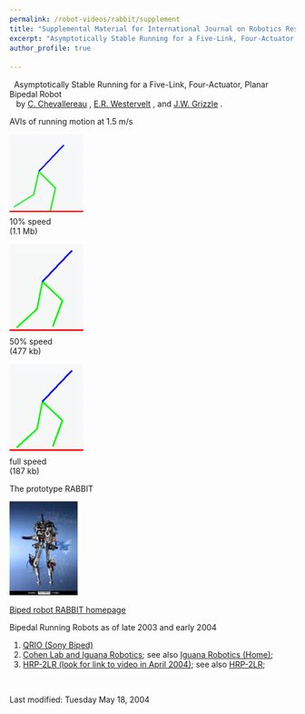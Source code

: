 ```yaml
---
permalink: /robot-videos/rabbit/supplement
title: "Supplemental Material for International Journal on Robotics Research "
excerpt: "Asymptotically Stable Running for a Five-Link, Four-Actuator, Planar Bipedal Robot"
author_profile: true

---
```

 
  Asymptotically Stable Running for a Five-Link, Four-Actuator, Planar Bipedal Robot  
   by [C. Chevallereau](http://www.irccyn.ec-nantes.fr/irccyn/d/en/equipes/Robotique/Membres%26pid=4) , [E.R. Westervelt](http://www.mecheng.osu.edu/~westerve/) , and [J.W. Grizzle](https://robotics.umich.edu/profile/jessy-grizzle/) .


AVIs of running motion at 1.5 m/s

[![10% speed](/images/movie1.gif)](http://websites.umich.edu/~grizzlefacultyafs/web_running/movies/anim_running.avi)  
10% speed  
(1.1 Mb)

[![50% speed](/images/movie2.gif)](http://websites.umich.edu/~grizzlefacultyafs/web_running/movies/traj39.avi)  
50% speed  
(477 kb)

[![full speed](/images/movie2.gif)](http://websites.umich.edu/~grizzlefacultyafs/web_running/movies/traj39_fast.avi)  
full speed  
(187 kb)

The prototype RABBIT

[![RABBIT robot](/images/RABBIT.jpg)](http://robot-rabbit.lag.ensieg.inpg.fr/English/)  
  
[Biped robot RABBIT homepage](http://robot-rabbit.lag.ensieg.inpg.fr/English/)

Bipedal Running Robots as of late 2003 and early 2004

1.  [QRIO (Sony Biped)](http://plyojump.com/qrio.html)
2.  [Cohen Lab and Iguana Robotics](http://www.life.umd.edu/biology/cohenlab/Subpages/Labpage/movie.html); see also [Iguana Robotics (Home)](http://www.iguana-robotics.com/);
3.  [HRP-2LR (look for link to video in April 2004)](http://staff.aist.go.jp/k.kaneko/index_e.html); see also [HRP-2LR](http://www.aist.go.jp/aist_e/latest_research/2004/20040423/20040423.html);

 

Last modified: Tuesday May 18, 2004